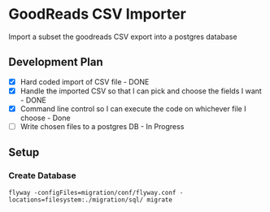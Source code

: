 # GoodReads CSV Importer

Import a subset the goodreads CSV export into a postgres database

## Development Plan
- [x] Hard coded import of CSV file - DONE
- [x] Handle the imported CSV so that I can pick and choose the fields I want - DONE
- [x] Command line control so I can execute the code on whichever file I choose - Done
- [ ] Write chosen files to a postgres DB - In Progress

## Setup

### Create Database
`flyway -configFiles=migration/conf/flyway.conf -locations=filesystem:./migration/sql/ migrate`
